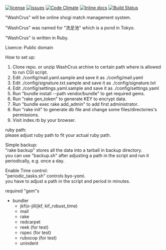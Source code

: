 [![license](https://img.shields.io/badge/license-Public%20Domain-blue.svg)](https://github.com/o-jill/washcrus/)
[![issues](https://img.shields.io/github/issues/o-jill/washcrus.svg)](https://github.com/o-jill/washcrus/issues/)
[![Code Climate](https://codeclimate.com/github/o-jill/washcrus/badges/gpa.svg)](https://codeclimate.com/github/o-jill/washcrus)
[![Inline docs](http://inch-ci.org/github/o-jill/washcrus.svg?branch=master)](http://inch-ci.org/github/o-jill/washcrus)
[![Build Status](https://travis-ci.org/o-jill/washcrus.svg?branch=master)](https://travis-ci.org/o-jill/washcrus)

"WashCrus" will be online shogi match management system.

"WashCrus" was named for "洗足池" which is a pond in Tokyo.

"WashCrus" is written in Ruby.

Lisence: Public domain

How to set up:  
1. Clone repo. or unzip WashCrus archive to certain path where is allowed to run CGI script.
2. Edit ./config/mail.yaml.sample and save it as ./config/mail.yaml
3. Edit ./config/signature.txt.sample and save it as ./config/signature.txt
4. Edit ./config/settings.yaml.sample and save it as ./config/settings.yaml
5. Run "bundle install --path vendor/bundle" to get required gems.
6. Run "rake gen_token" to generate KEY to encrypt data.
7. Run "bundle exec rake add_admin" to add first administrator.
8. Run "rake init" to generate db file and change some files/directories's permissions.
9. Visit index.rb by your browser.

ruby path:  
please adjust ruby path to fit your actual ruby path.

Simple backup:  
"rake backup" stores all the data into a tarball in backup directory.  
you can use "backup.sh" after adjusting a path in the script and run it periodically, e.g. once a day.

Enable Time control:  
"periodic_tasks.sh" controls byo-yomi.  
you have to adjust a path in the script and period in minutes.

required "gem"s  
* bundler
  * jkf(o-jill/jkf, kif_robust_time)
  * mail
  * rake
  * redcarpet
  * reek (for test)
  * rspec (for test)
  * rubocop (for test)
  * unindent
